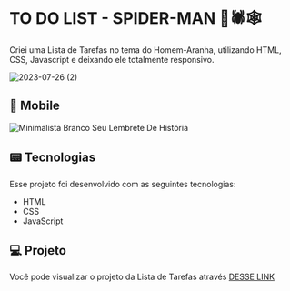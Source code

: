 # TO DO LIST - SPIDER-MAN 📃🕷️🕸️
Criei uma Lista de Tarefas no tema do Homem-Aranha, utilizando HTML, CSS, Javascript e deixando ele totalmente responsivo.

![2023-07-26 (2)](https://github.com/guiaugustoxy/to-do-list/assets/137638499/9eebb836-5960-499f-ad6f-3ab436d12e84)

## 📱 Mobile

![Minimalista Branco Seu Lembrete De História](https://github.com/guiaugustoxy/to-do-list/assets/137638499/dea1da10-3ee9-445a-924c-130d85cf6680)


## 📟 Tecnologias

Esse projeto foi desenvolvido com as seguintes tecnologias:

- HTML
- CSS
- JavaScript

## 💻 Projeto

Você pode visualizar o projeto da Lista de Tarefas através [DESSE LINK](https://guiaugustoxy.github.io/to-do-list/)

